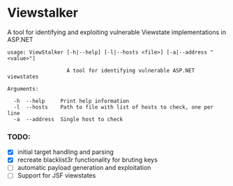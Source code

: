 # Viewstalker
A tool for identifying and exploiting vulnerable Viewstate implementations in ASP.NET 


```
usage: ViewStalker [-h|--help] [-l|--hosts <file>] [-a|--address "<value>"]

                   A tool for identifying vulnerable ASP.NET viewstates

Arguments:

  -h  --help     Print help information
  -l  --hosts    Path to file with list of hosts to check, one per line
  -a  --address  Single host to check
```





### TODO:
- [x] initial target handling and parsing
- [x] recreate blacklist3r functionality for bruting keys
- [ ] automatic payload generation and exploitation
- [ ] Support for JSF viewstates

